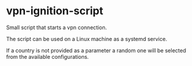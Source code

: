# vpn-ignition-script

Small script that starts a vpn connection.

The script can be used on a Linux machine as a systemd service. 

If a country is not provided as a parameter a random one will be selected from the available configurations.
